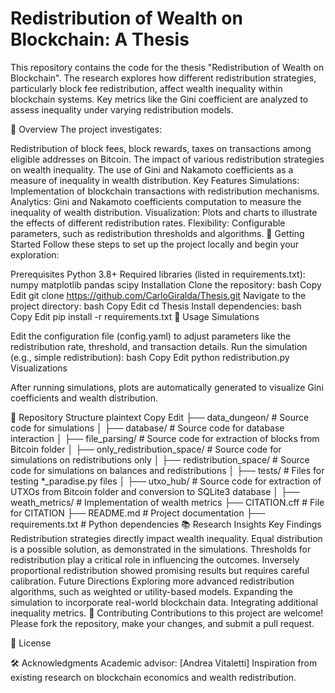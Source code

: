 # Redistribution of Wealth on Blockchain: A Thesis
This repository contains the code for the thesis "Redistribution of Wealth on Blockchain". The research explores how different redistribution strategies, particularly block fee redistribution, affect wealth inequality within blockchain systems. Key metrics like the Gini coefficient are analyzed to assess inequality under varying redistribution models.

📜 Overview
The project investigates:

Redistribution of block fees, block rewards, taxes on transactions among eligible addresses on Bitcoin.
The impact of various redistribution strategies on wealth inequality.
The use of Gini and Nakamoto coefficients as a measure of inequality in wealth distribution.
Key Features
Simulations: Implementation of blockchain transactions with redistribution mechanisms.
Analytics: Gini and Nakamoto coefficients computation to measure the inequality of wealth distribution.
Visualization: Plots and charts to illustrate the effects of different redistribution rates.
Flexibility: Configurable parameters, such as redistribution thresholds and algorithms.
🚀 Getting Started
Follow these steps to set up the project locally and begin your exploration:

Prerequisites
Python 3.8+
Required libraries (listed in requirements.txt):
numpy
matplotlib
pandas
scipy
Installation
Clone the repository:
bash
Copy
Edit
git clone https://github.com/CarloGiralda/Thesis.git
Navigate to the project directory:
bash
Copy
Edit
cd Thesis
Install dependencies:
bash
Copy
Edit
pip install -r requirements.txt
🧪 Usage
Simulations

Edit the configuration file (config.yaml) to adjust parameters like the redistribution rate, threshold, and transaction details.
Run the simulation (e.g., simple redistribution):
bash
Copy
Edit
python redistribution.py
Visualizations

After running simulations, plots are automatically generated to visualize Gini coefficients and wealth distribution.

📂 Repository Structure
plaintext
Copy
Edit
├── data_dungeon/                     # Source code for simulations
│   ├── database/                     # Source code for database interaction
│   ├── file_parsing/                 # Source code for extraction of blocks from Bitcoin folder
│   ├── only_redistribution_space/    # Source code for simulations on redistributions only
│   ├── redistribution_space/         # Source code for simulations on balances and redistributions
│   ├── tests/                        # Files for testing *_paradise.py files
│   ├── utxo_hub/                     # Source code for extraction of UTXOs from Bitcoin folder and conversion to SQLite3 database
│   ├── weath_metrics/                # Implementation of wealth metrics
├── CITATION.cff                      # File for CITATION
├── README.md                         # Project documentation
├── requirements.txt                  # Python dependencies
📚 Research Insights
Key Findings
Redistribution strategies directly impact wealth inequality.
Equal distribution is a possible solution, as demonstrated in the simulations.
Thresholds for redistribution play a critical role in influencing the outcomes.
Inversely proportional redistribution showed promising results but requires careful calibration.
Future Directions
Exploring more advanced redistribution algorithms, such as weighted or utility-based models.
Expanding the simulation to incorporate real-world blockchain data.
Integrating additional inequality metrics.
🤝 Contributing
Contributions to this project are welcome! Please fork the repository, make your changes, and submit a pull request.

📄 License

🛠️ Acknowledgments
Academic advisor: [Andrea Vitaletti]
Inspiration from existing research on blockchain economics and wealth redistribution.
